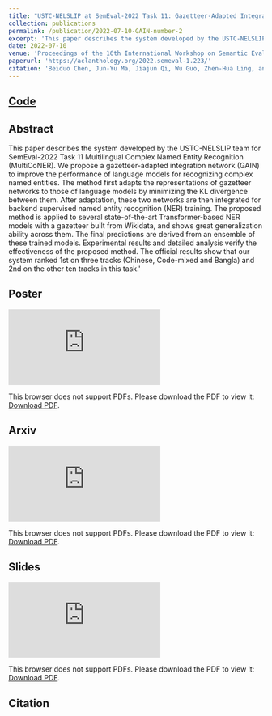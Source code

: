 ```yaml
---
title: "USTC-NELSLIP at SemEval-2022 Task 11: Gazetteer-Adapted Integration Network for Multilingual Complex Named Entity Recognition"
collection: publications
permalink: /publication/2022-07-10-GAIN-number-2
excerpt: 'This paper describes the system developed by the USTC-NELSLIP team for SemEval-2022 Task 11 Multilingual Complex Named Entity Recognition (MultiCoNER). We propose a gazetteer-adapted integration network (GAIN) to improve the performance of language models for recognizing complex named entities. The method first adapts the representations of gazetteer networks to those of language models by minimizing the KL divergence between them. After adaptation, these two networks are then integrated for backend supervised named entity recognition (NER) training. The proposed method is applied to several state-of-the-art Transformer-based NER models with a gazetteer built from Wikidata, and shows great generalization ability across them. The final predictions are derived from an ensemble of these trained models. Experimental results and detailed analysis verify the effectiveness of the proposed method. The official results show that our system ranked 1st on three tracks (Chinese, Code-mixed and Bangla) and 2nd on the other ten tracks in this task.'
date: 2022-07-10
venue: 'Proceedings of the 16th International Workshop on Semantic Evaluation (SemEval-2022)'
paperurl: 'https://aclanthology.org/2022.semeval-1.223/'
citation: 'Beiduo Chen, Jun-Yu Ma, Jiajun Qi, Wu Guo, Zhen-Hua Ling, and Quan Liu. 2022. USTC-NELSLIP at SemEval-2022 Task 11: Gazetteer-Adapted Integration Network for Multilingual Complex Named Entity Recognition. In Proceedings of the 16th International Workshop on Semantic Evaluation (SemEval-2022), pages 1613–1622, Seattle, United States. Association for Computational Linguistics.'
---
```


## [Code](https://github.com/Mckysse/GAIN)

## Abstract
This paper describes the system developed by the USTC-NELSLIP team for SemEval-2022 Task 11 Multilingual Complex Named Entity Recognition (MultiCoNER). We propose a gazetteer-adapted integration network (GAIN) to improve the performance of language models for recognizing complex named entities. The method first adapts the representations of gazetteer networks to those of language models by minimizing the KL divergence between them. After adaptation, these two networks are then integrated for backend supervised named entity recognition (NER) training. The proposed method is applied to several state-of-the-art Transformer-based NER models with a gazetteer built from Wikidata, and shows great generalization ability across them. The final predictions are derived from an ensemble of these trained models. Experimental results and detailed analysis verify the effectiveness of the proposed method. The official results show that our system ranked 1st on three tracks (Chinese, Code-mixed and Bangla) and 2nd on the other ten tracks in this task.'


## Poster
<object data="https://mckysse.github.io/files/SemEval2022_GAIN_poster.pdf" type="application/pdf" width="900px" height="900px">
    <embed src="https://mckysse.github.io/files/SemEval2022_GAIN_poster.pdf">
        <p>This browser does not support PDFs. Please download the PDF to view it: <a href="https://mckysse.github.io/files/SemEval2022_GAIN_poster.pdf">Download PDF</a>.</p>
    </embed>
</object>


## Arxiv
<object data="https://arxiv.org/pdf/2203.03216.pdf" type="application/pdf" width="900px" height="900px">
    <embed src="https://arxiv.org/pdf/2203.03216.pdf">
        <p>This browser does not support PDFs. Please download the PDF to view it: <a href="https://arxiv.org/pdf/2203.03216.pdf">Download PDF</a>.</p>
    </embed>
</object>


## Slides
<object data="https://mckysse.github.io/files/SemEval2022_GAIN_slides.pdf" type="application/pdf" width="900px" height="900px">
    <embed src="https://mckysse.github.io/files/SemEval2022_GAIN_slides.pdf">
        <p>This browser does not support PDFs. Please download the PDF to view it: <a href="https://mckysse.github.io/files/SemEval2022_GAIN_slides.pdf">Download PDF</a>.</p>
    </embed>
</object>

## Citation
